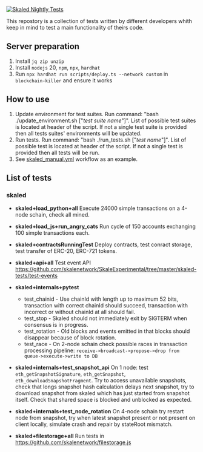 [![Skaled Nightly Tests](https://github.com/skalenetwork/skale-ci-integration_tests/workflows/Skaled%20Nightly%20Tests/badge.svg)](https://github.com/skalenetwork/skale-ci-integration_tests/actions?query=workflow%3A%22Skaled+Nightly+Tests%22)

This repostory is a collection of tests written by different developers whith keep in mind to test a main functionality of theirs code.

## Server preparation
1. Install `jq zip unzip`
2. Install `nodejs` 20, `npm`, `npx`, `hardhat`
3. Run `npx hardhat run scripts/deploy.ts --network custom` in `blockchain-killer` and ensure it works

## How to use
1. Update environment for test suites. Run command: "bash ./update_environment.sh ["*test suite name*"]". List of possible test suites is located at header of the script. If not a single test suite is provided then all tests suites' environments will be updated.
2. Run tests. Run command: "bash ./run_tests.sh ["*test name*"]". List of possible test is located at header of the script. If not a single test is provided then all tests will be run.
3. See [skaled_manual.yml](https://github.com/skalenetwork/skale-ci-integration_tests/blob/master/.github/workflows/skaled_manual.yml#L92) workflow as an example.


## List of tests

### skaled
 - **skaled+load_python+all** Execute 24000 simple transactions on a 4-node schain, check all mined.
 - **skaled+load_js+run_angry_cats** Run cycle of 150 accounts exchanging 100 simple transactions each.
 
 - **skaled+contractsRunningTest** Deploy contracts, test conract storage, test transfer of ERC-20, ERC-721 tokens.
 - **skaled+api+all** Test event API https://github.com/skalenetwork/SkaleExperimental/tree/master/skaled-tests/test-events
 
 - **skaled+internals+pytest**
   - test_chainid - Use chainId with length up to maximum 52 bits, transaction with correct chainId should succeed, transaction with incorrect or without chainId at all should fail.
   - test_stop - Skaled should not immediately exit by SIGTERM when consensus is in progress.
   - test_rotation - Old blocks and events emitted in that blocks should disappear because of block rotation.
   - test_race - On 2-node schain check possible races in transaction processing pipeline: `receive->broadcast->propose->drop from queue->execute->write to DB`
 - **skaled+internals+test_snapshot_api** On 1 node: test `eth_getSnapshotSignature`, `eth_getSnapshot`, `eth_downloadSnapshotFragment`. Try to access unavailable snapshots, check that longs snapshot hash calculation delays next snapshot, try to download snapshot from skaled which has just started from snapshot itself. Check that shared space is blocked and unblocked as expected.
 - **skaled+internals+test_node_rotation** On 4-node schain try restart node from snapshot, try when latest snapshot present or not present on client locally, simulate crash and repair by stateRoot mismatch.
 
 - **skaled+filestorage+all** Run tests in https://github.com/skalenetwork/filestorage.js
